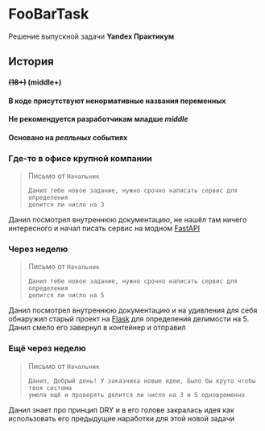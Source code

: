 # FooBarTask

Решение выпускной задачи **Yandex Практикум**

## История

#### ~~(18+)~~ (middle+)

#### В коде присутствуют ненормативные названия переменных

#### Не рекомендуется разработчикам младше _middle_

#### Основано на _реальных_ событиях

### Где-то в офисе крупной компании

> Письмо от `Начальник`
> 
> ```
> Данил тебе новое задание, нужно срочно написать сервис для определения
> делится ли число на 3
> ```

Данил посмотрел внутреннюю документацию, не нашёл там ничего интересного
и начал писать сервис на модном [FastAPI](https://fastapi.tiangolo.com/)

### Через неделю

> Письмо от `Начальник`
> 
> ```
> Данил тебе новое задание, нужно срочно написать сервис для определения
> делится ли число на 5
> ```

Данил посмотрел внутреннюю документацию и на удивления для себя обнаружил
старый проект на [Flask](https://flask.palletsprojects.com/) для определения
делимости на 5. Данил смело его завернул в контейнер и отправил

### Ещё через неделю

> Письмо от `Начальник`
> 
> ```
> Данил, Добрый день! У заказчика новые идеи, Было бы круто чтобы твоя система
> умела ещё и проверять делится ли число на 3 и 5 одновременно
> ```

Данил знает про принцип DRY и в его голове закралась идея как использовать 
его предыдущие наработки для этой новой задачи

